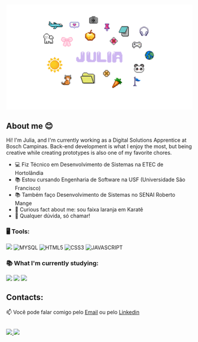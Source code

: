 <p align="center">
  <a href="https://github.com/Julia-Siqueira">
  </a>
</p>

<div dsplay="inline-block">
 <img src="./BANNER.png" width="1024" height="auto" />
</div>



## About me 😊

Hi! I'm Julia, and I'm currently working as a Digital Solutions Apprentice at Bosch Campinas. Back-end development is what I enjoy the most, but being creative while creating prototypes is also one of my favorite chores.

- 💻 Fiz Técnico em Desenvolvimento de Sistemas na ETEC de Hortolândia
- 📚 Estou cursando Engenharia de Software na USF (Universidade São Francisco)
- 📚 Também faço Desenvolvimento de Sistemas no SENAI Roberto Mange
- 🥋 Curious fact about me: sou faixa laranja em Karatê
- 💬 Qualquer dúvida, só chamar!

### 🖥️ Tools: 

<div>
<img  width="40px" src="https://cdn.jsdelivr.net/gh/devicons/devicon@latest/icons/python/python-original.svg"/>
<img  width="40px" src="https://cdn.jsdelivr.net/gh/devicons/devicon/icons/mysql/mysql-original.svg" title = "MYSQL"/>
<img  width="40px" src="https://cdn.jsdelivr.net/gh/devicons/devicon/icons/html5/html5-original-wordmark.svg" title = "HTML5"/>
<img  width="40px" src="https://cdn.jsdelivr.net/gh/devicons/devicon/icons/css3/css3-original-wordmark.svg" title = "CSS3"/>
<img  width="40px" src="https://cdn.jsdelivr.net/gh/devicons/devicon/icons/javascript/javascript-original.svg" title = "JAVASCRIPT"/>
</div>

### 📚 What I'm currently studying:

<div>
<img width="40px" src="https://cdn.jsdelivr.net/gh/devicons/devicon@latest/icons/react/react-original.svg" />
<img width="40px" src="https://cdn.jsdelivr.net/gh/devicons/devicon@latest/icons/django/django-plain.svg" />
<img width="40px" src="https://cdn.jsdelivr.net/gh/devicons/devicon@latest/icons/opencv/opencv-original.svg" />       
</div>
          
          
## Contacts:

📫 Você pode falar comigo pelo [Email](mailto:juliarrsiqueira@gmail.com) ou pelo [Linkedin](https://www.linkedin.com/in/julia-siqueira-8537a2262/) 
</br>


<br/>


<div>
<a href="https://github.com/Julia-Siqueira">
<img loading="lazy" height="180em" src="https://github-readme-stats.vercel.app/api/top-langs/?username=Julia-Siqueira&layout=compact&langs_count=7&theme=dracula"/>
<img loading="lazy" height="180em" src="https://github-readme-stats.vercel.app/api?username=Julia-Siqueira&show_icons=true&theme=dracula&include_all_commits=true&count_private=true"/>
</a>
</div>

<br/>


